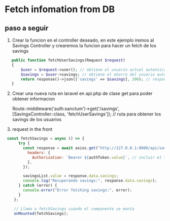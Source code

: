 # Fetch infomation from DB

## paso a seguir

1) Crear la funcion en el controller deseado, en este ejemplo
   iremos al Savings Controller y crearemos la funcion para hacer un
   fetch de los savings

 ```php
    public function fetchUserSavings(Request $request)
    {
        $user = $request->user(); // obtiene el usuario actual autenticado a traves del token enviado por el front
        $savings = $user->savings; // obtiene el ahorro del usuario autentificado
        return response()->json(['savings' => $savings], 200); // responde con los savings
    }
 ```

2) Crear una nueva ruta en laravel en api.php
    de clase get para poder obtener informacion

   Route::middleware('auth:sanctum')->get('/savings', [SavingsController::class, 'fetchUserSavings']); // ruta para obtener los savings de los usuarios

3) request in the front
```js
 const fetchSavings = async () => {
      try {
        const response = await axios.get("http://127.0.0.1:8000/api/savings", {
          headers: {
            Authorization: `Bearer ${authToken.value}`, // incluir el token en el header para recuperar los savings de este header
          },
        });

        savingsList.value = response.data.savings;
        console.log("Recuperando savings:", response.data.savings);
      } catch (error) {
        console.error("Error fetching savings:", error);
      }
    };

    // Llama a fetchSavings cuando el componente se monta
    onMounted(fetchSavings);
```